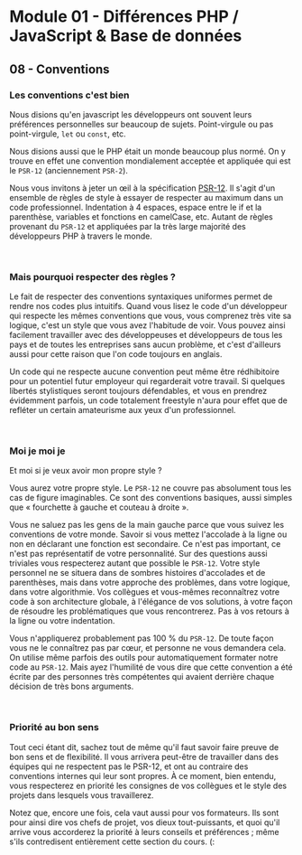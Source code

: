 # Module 01 - Différences PHP / JavaScript & Base de données

## 08 - Conventions

### Les conventions c'est bien

Nous disions qu'en javascript les développeurs ont souvent leurs préférences personnelles sur beaucoup de sujets. Point-virgule ou pas point-virgule, `let` ou `const`, etc.

Nous disions aussi que le PHP était un monde beaucoup plus normé. On y trouve en effet une convention mondialement acceptée et appliquée qui est le `PSR-12` (anciennement `PSR-2`).

Nous vous invitons à jeter un œil à la spécification [PSR-12](https://www.php-fig.org/psr/psr-12/). Il s'agit d'un ensemble de règles de style à essayer de respecter au maximum dans un code professionnel. Indentation à 4 espaces, espace entre le if et la parenthèse, variables et fonctions en camelCase, etc. Autant de règles provenant du `PSR-12` et appliquées par la très large majorité des développeurs PHP à travers le monde.

&nbsp;

### Mais pourquoi respecter des règles ?

Le fait de respecter des conventions syntaxiques uniformes permet de rendre nos codes plus intuitifs. Quand vous lisez le code d'un développeur qui respecte les mêmes conventions que vous, vous comprenez très vite sa logique, c'est un style que vous avez l'habitude de voir. Vous pouvez ainsi facilement travailler avec des développeuses et développeurs de tous les pays et de toutes les entreprises sans aucun problème, et c'est d'ailleurs aussi pour cette raison que l'on code toujours en anglais.

Un code qui ne respecte aucune convention peut même être rédhibitoire pour un potentiel futur employeur qui regarderait votre travail. Si quelques libertés stylistiques seront toujours défendables, et vous en prendrez évidemment parfois, un code totalement freestyle n'aura pour effet que de refléter un certain amateurisme aux yeux d'un professionnel.

&nbsp;

### Moi je moi je

Et moi si je veux avoir mon propre style ?

Vous aurez votre propre style. Le `PSR-12` ne couvre pas absolument tous les cas de figure imaginables. Ce sont des conventions basiques, aussi simples que « fourchette à gauche et couteau à droite ».

Vous ne saluez pas les gens de la main gauche parce que vous suivez les conventions de votre monde. Savoir si vous mettez l'accolade à la ligne ou non en déclarant une fonction est secondaire. Ce n'est pas important, ce n'est pas représentatif de votre personnalité. Sur des questions aussi triviales vous respecterez autant que possible le `PSR-12`. Votre style personnel ne se situera dans de sombres histoires d'accolades et de parenthèses, mais dans votre approche des problèmes, dans votre logique, dans votre algorithmie. Vos collègues et vous-mêmes reconnaîtrez votre code à son architecture globale, à l'élégance de vos solutions, à votre façon de résoudre les problématiques que vous rencontrerez. Pas à vos retours à la ligne ou votre indentation.

Vous n'appliquerez probablement pas 100 % du `PSR-12`. De toute façon vous ne le connaîtrez pas par cœur, et personne ne vous demandera cela. On utilise même parfois des outils pour automatiquement formater notre code au `PSR-12`. Mais ayez l'humilité de vous dire que cette convention a été écrite par des personnes très compétentes qui avaient derrière chaque décision de très bons arguments.

&nbsp;

### Priorité au bon sens

Tout ceci étant dit, sachez tout de même qu'il faut savoir faire preuve de bon sens et de flexibilité. Il vous arrivera peut-être de travailler dans des équipes qui ne respectent pas le PSR-12, et ont au contraire des conventions internes qui leur sont propres. À ce moment, bien entendu, vous respecterez en priorité les consignes de vos collègues et le style des projets dans lesquels vous travaillerez.

Notez que, encore une fois, cela vaut aussi pour vos formateurs. Ils sont pour ainsi dire vos chefs de projet, vos dieux tout-puissants, et quoi qu'il arrive vous accorderez la priorité à leurs conseils et préférences ; même s'ils contredisent entièrement cette section du cours. (:
